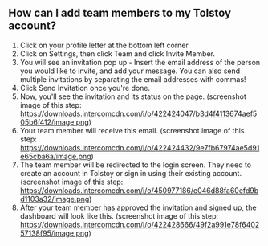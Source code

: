 ## How can I add team members to my Tolstoy account?

1. Click on your profile letter at the bottom left corner.
2. Click on Settings, then click Team and click Invite Member. 
3. You will see an invitation pop up - Insert the email address of the person you would like to invite, and add your message. You can also send multiple invitations by separating the email addresses with commas!
4. Click Send Invitation once you're done. 
5. Now, you'll see the invitation and its status on the page. (screenshot image of this step: https://downloads.intercomcdn.com/i/o/422424047/b3d4f4113674aef505b6f412/image.png) 
6. ​Your team member will receive this email. (screenshot image of this step: https://downloads.intercomcdn.com/i/o/422424432/9e7fb67974ae5d91e65cba6a/image.png) 
7. The team member will be redirected to the login screen. They need to create an account in Tolstoy or sign in using their existing account. (screenshot image of this step: https://downloads.intercomcdn.com/i/o/450977186/e046d88fa60efd9bd1103a32/image.png)
8. After your team member has approved the invitation and signed up, the dashboard will look like this. (screenshot image of this step: https://downloads.intercomcdn.com/i/o/422428666/49f2a991e78f640257138f95/image.png) 

